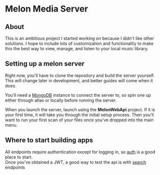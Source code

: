 # Melon Media Server

## About
This is an ambitious project I started working on because I didn't like other solutions. I hope to include lots of customization and functionality to make this the best way to view, manage, and listen to your local music library.

## Setting up a melon server
Right now, you'll have to clone the repository and build the server yourself. This will change later in development, and better guides will come when it does. 

You'll need a [MongoDB](https://www.mongodb.com/try/download/community) instance to connect the server to, so spin one up either through atlas or locally before running the server.

When you launch the server, launch using the **MelonWebApi** project. If it is your first time, it will take you through the initial setup process. Then you'll want to run your first scan of your files once you've dropped into the main menu.

## Where to start building apps
All endpoints require authentication except for logging in, so [auth](auth/authOverview) is a good place to start. </br>
Once you've obtained a JWT, a good way to test the api is with [search](search/searchOverview) endpoints